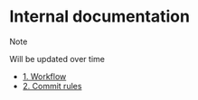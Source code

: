# Internal documentation

> [!NOTE]  
> Will be updated over time

- [1. Workflow](https://github.com/Project-Workshop-Team-2/docs/blob/main/docs/1-workflow.md)
- [2. Commit rules](https://github.com/Project-Workshop-Team-2/docs/blob/main/docs/2-commit-rules.md)
